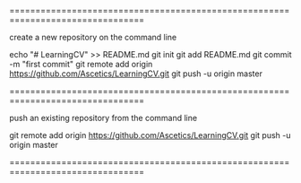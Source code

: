 ================================================================================

create a new repository on the command line

echo "# LearningCV" >> README.md
git init
git add README.md
git commit -m "first commit"
git remote add origin https://github.com/Ascetics/LearningCV.git
git push -u origin master

================================================================================

push an existing repository from the command line

git remote add origin https://github.com/Ascetics/LearningCV.git
git push -u origin master

================================================================================


